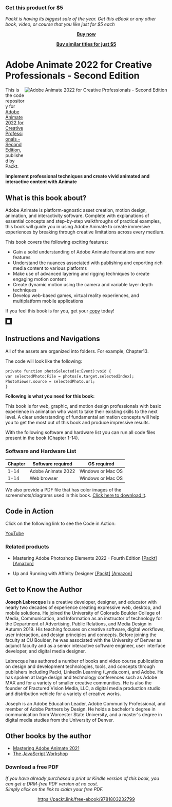 
### Get this product for $5

<i>Packt is having its biggest sale of the year. Get this eBook or any other book, video, or course that you like just for $5 each</i>


<b><p align='center'>[Buy now](https://packt.link/9781803232799)</p></b>


<b><p align='center'>[Buy similar titles for just $5](https://subscription.packtpub.com/search)</p></b>


# Adobe Animate 2022 for Creative Professionals - Second Edition

<a href="https://www.packtpub.com/product/adobe-animate-2022-for-creative-professionals-second-edition/9781803232799?utm_source=github&utm_medium=repository&utm_campaign=9781803232799"><img src="https://static.packt-cdn.com/products/9781803232799/cover/smaller" alt="Adobe Animate 2022 for Creative Professionals - Second Edition" height="256px" align="right"></a>

This is the code repository for [Adobe Animate 2022 for Creative Professionals - Second Edition](https://www.packtpub.com/product/adobe-animate-2022-for-creative-professionals-second-edition/9781803232799?utm_source=github&utm_medium=repository&utm_campaign=9781803232799), published by Packt.

**Implement professional techniques and create vivid animated and interactive content with Animate**

## What is this book about?
Adobe Animate is platform-agnostic asset creation, motion design, animation, and interactivity software. Complete with explanations of essential concepts and step-by-step walkthroughs of practical examples, this book will guide you in using Adobe Animate to create immersive experiences by breaking through creative limitations across every medium.

This book covers the following exciting features: 
* Gain a solid understanding of Adobe Animate foundations and new features
* Understand the nuances associated with publishing and exporting rich media content to various platforms
* Make use of advanced layering and rigging techniques to create engaging motion content
* Create dynamic motion using the camera and variable layer depth techniques
* Develop web-based games, virtual reality experiences, and multiplatform mobile applications

If you feel this book is for you, get your [copy](https://www.amazon.com/dp/180323279X) today!

<a href="https://www.packtpub.com/?utm_source=github&utm_medium=banner&utm_campaign=GitHubBanner"><img src="https://raw.githubusercontent.com/PacktPublishing/GitHub/master/GitHub.png" 
alt="https://www.packtpub.com/" border="5" /></a>


## Instructions and Navigations
All of the assets are organized into folders. For example, Chapter13.

The code will look like the following:
```
private function photoSelected(e:Event):void {
var selectedPhoto:File = photos[e.target.selectedIndex];
PhotoViewer.source = selectedPhoto.url;
}
```

**Following is what you need for this book:**

This book is for web, graphic, and motion design professionals with basic experience in animation who want to take their existing skills to the next level. A clear understanding of fundamental animation concepts will help you to get the most out of this book and produce impressive results.

With the following software and hardware list you can run all code files present in the book (Chapter 1-14).

### Software and Hardware List

| Chapter  | Software required                   | OS required                        |
| -------- | ------------------------------------| -----------------------------------|
| 1-14     | Adobe Animate 2022                  | Windows or Mac OS                  |
| 1-14     | Web browser                         | Windows or Mac OS                  |


We also provide a PDF file that has color images of the screenshots/diagrams used in this book. [Click here to download it](https://static.packt-cdn.com/downloads/9781803232799_ColorImages.pdf).

## Code in Action

Click on the following link to see the Code in Action:

[YouTube](https://bit.ly/3cmGUzC)

### Related products <Other books you may enjoy>
* Mastering Adobe Photoshop Elements 2022 - Fourth Edition [[Packt]](https://www.packtpub.com/product/mastering-adobe-photoshop-elements-2022-fourth-edition/9781803238241?utm_source=github&utm_medium=repository&utm_campaign=9781803238241) [[Amazon]](https://www.amazon.com/dp/1803238240)

* Up and Running with Affinity Designer [[Packt]](https://www.packtpub.com/product/up-and-running-with-affinity-designer/9781801079068?utm_source=github&utm_medium=repository&utm_campaign=9781801079068) [[Amazon]](https://www.amazon.com/dp/1801079064)

## Get to Know the Author
**Joseph Labrecque**
is a creative developer, designer, and educator with nearly two decades of experience creating expressive web, desktop, and mobile solutions. He joined the University of Colorado Boulder College of Media, Communication, and Information as an instructor of technology for the Department of Advertising, Public Relations, and Media Design in Autumn 2019. His teaching focuses on creative software, digital workflows, user interaction, and design principles and concepts. Before joining the faculty at CU Boulder, he was associated with the University of Denver as adjunct faculty and as a senior interactive software engineer, user interface developer, and digital media designer.
  
Labrecque has authored a number of books and video course publications on design and development technologies, tools, and concepts through publishers including Packt, LinkedIn Learning (Lynda.com), and Adobe. He has spoken at large design and technology conferences such as Adobe MAX and for a variety of smaller creative communities. He is also the founder of Fractured Vision Media, LLC, a digital media production studio and distribution vehicle for a variety of creative works.
  
Joseph is an Adobe Education Leader, Adobe Community Professional, and member of Adobe Partners by Design. He holds a bachelor's degree in communication from Worcester State University, and a master's degree in digital media studies from the University of Denver.


## Other books by the author
* [Mastering Adobe Animate 2021](https://www.packtpub.com/product/mastering-adobe-animate-2021/9781801074162?utm_source=github&utm_medium=repository&utm_campaign=9781801074162)
* [The JavaScript Workshop](https://www.packtpub.com/product/the-javascript-workshop/9781838641917?utm_source=github&utm_medium=repository&utm_campaign=9781838641917)

### Download a free PDF

 <i>If you have already purchased a print or Kindle version of this book, you can get a DRM-free PDF version at no cost.<br>Simply click on the link to claim your free PDF.</i>
<p align="center"> <a href="https://packt.link/free-ebook/9781803232799">https://packt.link/free-ebook/9781803232799 </a> </p>